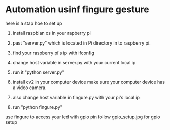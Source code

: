 # Automation usinf fingure gesture

here is a stap hoe to set up

1) install raspbian os in your rapberry pi

2) past "server.py" which is located in Pi directory in to raspberry pi.

3) find your raspberry pi's ip with ifconfig

4) change host variable in server.py with your current local ip

5)  run it "python server.py"

6) install cv2 in your computer device make sure your computer device has a video camera.

7) also change host variable in fingure.py with your pi's local ip

8) run "python fingure.py"

use fingure to access your led with gpio pin follow gpio_setup.jpg for gpio setup
